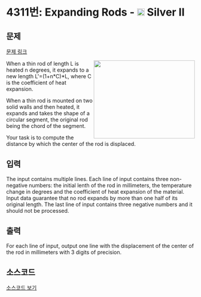 # 4311번: Expanding Rods - <img src="https://static.solved.ac/tier_small/9.svg" style="height:20px" /> Silver II

<!-- performance -->

<!-- 문제 제출 후 깃허브에 푸시를 했을 때 제출한 코드의 성능이 입력될 공간입니다.-->

<!-- end -->

## 문제

[문제 링크](https://boj.kr/4311)


<p><img alt="" src="https://www.acmicpc.net/upload/images3/rods.jpg" style="float:right; height:209px; width:270px">When a thin rod of length L is heated n degrees, it expands to a new length L'=(1+n*C)*L, where C is the coefficient of heat expansion.</p>

<p>When a thin rod is mounted on two solid walls and then heated, it expands and takes the shape of a circular segment, the original rod being the chord of the segment.</p>

<p>Your task is to compute the distance by which the center of the rod is displaced.</p>



## 입력


<p>The input contains multiple lines. Each line of input contains three non-negative numbers: the initial lenth of the rod in millimeters, the temperature change in degrees and the coefficient of heat expansion of the material. Input data guarantee that no rod expands by more than one half of its original length. The last line of input contains three negative numbers and it should not be processed.</p>



## 출력


<p>For each line of input, output one line with the displacement of the center of the rod in millimeters with 3 digits of precision.</p>



## 소스코드

[소스코드 보기](Expanding%20Rods.cpp)